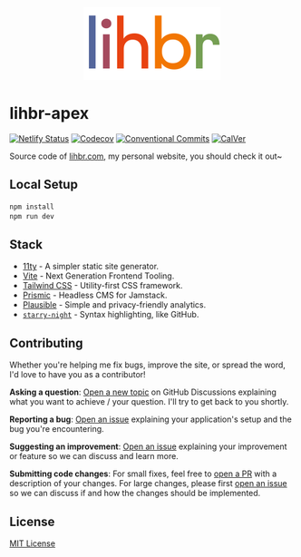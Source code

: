 <p align="center">
  <a href="https://lihbr.com">
    <img src="./.github/logo.svg" alt="lihbr-apex" height="128" />
  </a>
</p>

# lihbr-apex

<!-- [![Github Actions CI][github-actions-ci-src]][github-actions-ci-href] -->
[![Netlify Status][netlify-status-src]][netlify-status-href]
[![Codecov][codecov-src]][codecov-href]
[![Conventional Commits][conventional-commits-src]][conventional-commits-href]
[![CalVer][calver-src]][calver-href]

Source code of [lihbr.com][lihbr], my personal website, you should check it out~

<!--

TODO: Create a small list of package features:

- 🤔 &nbsp;A useful feature;
- 🥴 &nbsp;Another useful feature;
- 🙃 &nbsp;A final useful feature.

 -->

## Local Setup

```bash
npm install
npm run dev
```

## Stack

- [11ty][11ty] - A simpler static site generator.
- [Vite][vite] - Next Generation Frontend Tooling.
- [Tailwind CSS][tailwindcss] - Utility-first CSS framework.
- [Prismic][prismic] - Headless CMS for Jamstack.
- [Plausible][plausible] - Simple and privacy-friendly analytics.
- [`starry-night`][starry-night] - Syntax highlighting, like GitHub.

## Contributing

Whether you're helping me fix bugs, improve the site, or spread the word, I'd love to have you as a contributor!

**Asking a question**: [Open a new topic][repo-question] on GitHub Discussions explaining what you want to achieve / your question. I'll try to get back to you shortly.

**Reporting a bug**: [Open an issue][repo-bug-report] explaining your application's setup and the bug you're encountering.

**Suggesting an improvement**: [Open an issue][repo-feature-request] explaining your improvement or feature so we can discuss and learn more.

**Submitting code changes**: For small fixes, feel free to [open a PR][repo-pull-requests] with a description of your changes. For large changes, please first [open an issue][repo-feature-request] so we can discuss if and how the changes should be implemented.

## License

[MIT License][license]

<!-- Links -->

[lihbr]: https://lihbr.com
[11ty]: https://11ty.dev
[vite]: https://vitejs.dev
[tailwindcss]: https://tailwindcss.com/
[prismic]: https://prismic.io
[plausible]: https://plausible.io
[starry-night]: https://github.com/wooorm/starry-night
[license]: ./LICENSE
[repo-question]: https://github.com/lihbr/lihbr-apex/discussions
[repo-bug-report]: https://github.com/lihbr/lihbr-apex/issues/new?assignees=&labels=bug&template=bug_report.md&title=
[repo-feature-request]: https://github.com/lihbr/lihbr-apex/issues/new?assignees=&labels=enhancement&template=feature_request.md&title=
[repo-pull-requests]: https://github.com/lihbr/lihbr-apex/pulls

<!-- Badges -->

[netlify-status-src]: https://api.netlify.com/api/v1/badges/b6c4b56f-2cfe-4762-a68f-6cf7d5c730e7/deploy-status
[netlify-status-href]: https://app.netlify.com/sites/lihbr/deploys
[github-actions-ci-src]: https://github.com/lihbr/lihbr-apex/workflows/ci/badge.svg
[github-actions-ci-href]: https://github.com/lihbr/lihbr-apex/actions?query=workflow%3Aci
[codecov-src]: https://img.shields.io/codecov/c/github/lihbr/lihbr-apex.svg
[codecov-href]: https://codecov.io/gh/lihbr/lihbr-apex
[conventional-commits-src]: https://img.shields.io/badge/Conventional%20Commits-1.0.0-%23FE5196?logo=conventionalcommits&logoColor=white
[conventional-commits-href]: https://conventionalcommits.org
[calver-src]: https://img.shields.io/badge/calver-YY.0M.MICRO-22bfda.svg
[calver-href]: https://calver.org
